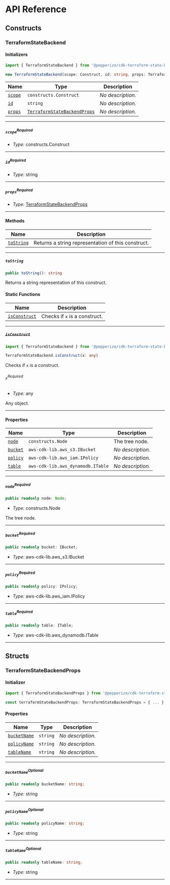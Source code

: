 # API Reference <a name="API Reference" id="api-reference"></a>

## Constructs <a name="Constructs" id="Constructs"></a>

### TerraformStateBackend <a name="TerraformStateBackend" id="@pepperize/cdk-terraform-state-backend.TerraformStateBackend"></a>

#### Initializers <a name="Initializers" id="@pepperize/cdk-terraform-state-backend.TerraformStateBackend.Initializer"></a>

```typescript
import { TerraformStateBackend } from '@pepperize/cdk-terraform-state-backend'

new TerraformStateBackend(scope: Construct, id: string, props: TerraformStateBackendProps)
```

| **Name** | **Type** | **Description** |
| --- | --- | --- |
| <code><a href="#@pepperize/cdk-terraform-state-backend.TerraformStateBackend.Initializer.parameter.scope">scope</a></code> | <code>constructs.Construct</code> | *No description.* |
| <code><a href="#@pepperize/cdk-terraform-state-backend.TerraformStateBackend.Initializer.parameter.id">id</a></code> | <code>string</code> | *No description.* |
| <code><a href="#@pepperize/cdk-terraform-state-backend.TerraformStateBackend.Initializer.parameter.props">props</a></code> | <code><a href="#@pepperize/cdk-terraform-state-backend.TerraformStateBackendProps">TerraformStateBackendProps</a></code> | *No description.* |

---

##### `scope`<sup>Required</sup> <a name="scope" id="@pepperize/cdk-terraform-state-backend.TerraformStateBackend.Initializer.parameter.scope"></a>

- *Type:* constructs.Construct

---

##### `id`<sup>Required</sup> <a name="id" id="@pepperize/cdk-terraform-state-backend.TerraformStateBackend.Initializer.parameter.id"></a>

- *Type:* string

---

##### `props`<sup>Required</sup> <a name="props" id="@pepperize/cdk-terraform-state-backend.TerraformStateBackend.Initializer.parameter.props"></a>

- *Type:* <a href="#@pepperize/cdk-terraform-state-backend.TerraformStateBackendProps">TerraformStateBackendProps</a>

---

#### Methods <a name="Methods" id="Methods"></a>

| **Name** | **Description** |
| --- | --- |
| <code><a href="#@pepperize/cdk-terraform-state-backend.TerraformStateBackend.toString">toString</a></code> | Returns a string representation of this construct. |

---

##### `toString` <a name="toString" id="@pepperize/cdk-terraform-state-backend.TerraformStateBackend.toString"></a>

```typescript
public toString(): string
```

Returns a string representation of this construct.

#### Static Functions <a name="Static Functions" id="Static Functions"></a>

| **Name** | **Description** |
| --- | --- |
| <code><a href="#@pepperize/cdk-terraform-state-backend.TerraformStateBackend.isConstruct">isConstruct</a></code> | Checks if `x` is a construct. |

---

##### ~~`isConstruct`~~ <a name="isConstruct" id="@pepperize/cdk-terraform-state-backend.TerraformStateBackend.isConstruct"></a>

```typescript
import { TerraformStateBackend } from '@pepperize/cdk-terraform-state-backend'

TerraformStateBackend.isConstruct(x: any)
```

Checks if `x` is a construct.

###### `x`<sup>Required</sup> <a name="x" id="@pepperize/cdk-terraform-state-backend.TerraformStateBackend.isConstruct.parameter.x"></a>

- *Type:* any

Any object.

---

#### Properties <a name="Properties" id="Properties"></a>

| **Name** | **Type** | **Description** |
| --- | --- | --- |
| <code><a href="#@pepperize/cdk-terraform-state-backend.TerraformStateBackend.property.node">node</a></code> | <code>constructs.Node</code> | The tree node. |
| <code><a href="#@pepperize/cdk-terraform-state-backend.TerraformStateBackend.property.bucket">bucket</a></code> | <code>aws-cdk-lib.aws_s3.IBucket</code> | *No description.* |
| <code><a href="#@pepperize/cdk-terraform-state-backend.TerraformStateBackend.property.policy">policy</a></code> | <code>aws-cdk-lib.aws_iam.IPolicy</code> | *No description.* |
| <code><a href="#@pepperize/cdk-terraform-state-backend.TerraformStateBackend.property.table">table</a></code> | <code>aws-cdk-lib.aws_dynamodb.ITable</code> | *No description.* |

---

##### `node`<sup>Required</sup> <a name="node" id="@pepperize/cdk-terraform-state-backend.TerraformStateBackend.property.node"></a>

```typescript
public readonly node: Node;
```

- *Type:* constructs.Node

The tree node.

---

##### `bucket`<sup>Required</sup> <a name="bucket" id="@pepperize/cdk-terraform-state-backend.TerraformStateBackend.property.bucket"></a>

```typescript
public readonly bucket: IBucket;
```

- *Type:* aws-cdk-lib.aws_s3.IBucket

---

##### `policy`<sup>Required</sup> <a name="policy" id="@pepperize/cdk-terraform-state-backend.TerraformStateBackend.property.policy"></a>

```typescript
public readonly policy: IPolicy;
```

- *Type:* aws-cdk-lib.aws_iam.IPolicy

---

##### `table`<sup>Required</sup> <a name="table" id="@pepperize/cdk-terraform-state-backend.TerraformStateBackend.property.table"></a>

```typescript
public readonly table: ITable;
```

- *Type:* aws-cdk-lib.aws_dynamodb.ITable

---


## Structs <a name="Structs" id="Structs"></a>

### TerraformStateBackendProps <a name="TerraformStateBackendProps" id="@pepperize/cdk-terraform-state-backend.TerraformStateBackendProps"></a>

#### Initializer <a name="Initializer" id="@pepperize/cdk-terraform-state-backend.TerraformStateBackendProps.Initializer"></a>

```typescript
import { TerraformStateBackendProps } from '@pepperize/cdk-terraform-state-backend'

const terraformStateBackendProps: TerraformStateBackendProps = { ... }
```

#### Properties <a name="Properties" id="Properties"></a>

| **Name** | **Type** | **Description** |
| --- | --- | --- |
| <code><a href="#@pepperize/cdk-terraform-state-backend.TerraformStateBackendProps.property.bucketName">bucketName</a></code> | <code>string</code> | *No description.* |
| <code><a href="#@pepperize/cdk-terraform-state-backend.TerraformStateBackendProps.property.policyName">policyName</a></code> | <code>string</code> | *No description.* |
| <code><a href="#@pepperize/cdk-terraform-state-backend.TerraformStateBackendProps.property.tableName">tableName</a></code> | <code>string</code> | *No description.* |

---

##### `bucketName`<sup>Optional</sup> <a name="bucketName" id="@pepperize/cdk-terraform-state-backend.TerraformStateBackendProps.property.bucketName"></a>

```typescript
public readonly bucketName: string;
```

- *Type:* string

---

##### `policyName`<sup>Optional</sup> <a name="policyName" id="@pepperize/cdk-terraform-state-backend.TerraformStateBackendProps.property.policyName"></a>

```typescript
public readonly policyName: string;
```

- *Type:* string

---

##### `tableName`<sup>Optional</sup> <a name="tableName" id="@pepperize/cdk-terraform-state-backend.TerraformStateBackendProps.property.tableName"></a>

```typescript
public readonly tableName: string;
```

- *Type:* string

---



